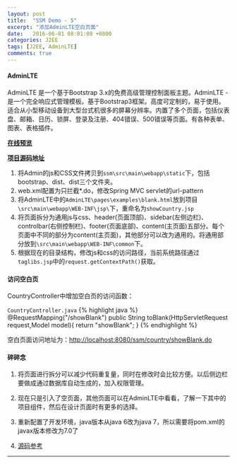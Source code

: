```yaml
---
layout: post
title:  "SSM Demo - 5"
excerpt: "添加AdminLTE空白页面"
date:   2016-06-01 08:01:08 +0800
categories: J2EE
tags: [J2EE, AdminLTE]
comments: true
---
```


#### AdminLTE

AdminLTE 是一个基于Bootstrap 3.x的免费高级管理控制面板主题。AdminLTE - 是一个完全响应式管理模板。基于Bootstrap3框架。高度可定制的，易于使用。适合从小型移动设备到大型台式机很多的屏幕分辨率。内置了多个页面，包括仪表盘、邮箱、日历、锁屏、登录及注册、404错误、500错误等页面。有各种表单、图表、表格插件。

**[在线预览](http://almsaeedstudio.com/preview/)**

**[项目源码地址](https://github.com/almasaeed2010/AdminLTE)**

1. 将Admin的js和CSS文件拷贝到`ssm\src\main\webapp\static`下，包括bootstrap、dist、dist三个文件夹。
2. web.xml配置为只拦截*.do，修改Spring MVC servlet的url-pattern
3. 将AdminLTE中的`AdminLTE\pages\examples\blank.html`放到项目`\src\main\webapp\WEB-INF\jsp\`下，重命名为`showCountry.jsp`
4. 将页面拆分为通用js与css、header(页面顶部)、sidebar(左侧边栏)、controlbar(右侧控制栏)、footer(页面底部)、content(主页面)五部分。每个页面中不同的部分为content(主页面)，其他部分可以改为通用的。将通用部分放到`\src\main\webapp\WEB-INF\common`下。
5. 根据现在的目录结构，修改js和css的访问路径，当前系统路径通过`taglibs.jsp`中的`request.getContextPath()`获取。

#### 访问空白页

CountryController中增加空白页的访问函数：

`CountryController.java`
{% highlight java %}
@RequestMapping("/showBlank")
public String toBlank(HttpServletRequest request,Model model){
  return "showBlank";
}
{% endhighlight %}

空白页面访问地址为：[http://localhost:8080/ssm/country/showBlank.do](http://localhost:8080/ssm/country/showBlank.do)

#### 碎碎念

1. 将页面进行拆分可以减少代码重复量，同时在修改时会比较方便。以后侧边栏要做成通过数据库自动生成的，加入权限管理。

2. 现在只是引入了空页面，其他页面可以在AdminLTE中看看，了解一下其中的项目组件，然后在设计页面时有更多的选择。

2. 重新配置了开发环境，java版本从java 6改为java 7，所以需要将pom.xml的javax版本修改为7.0了

3. [源码参考](https://github.com/jiangpz/ssm/commit/81204bf74d68b826917201f7d1a0dd4bb91ad067)


-------
